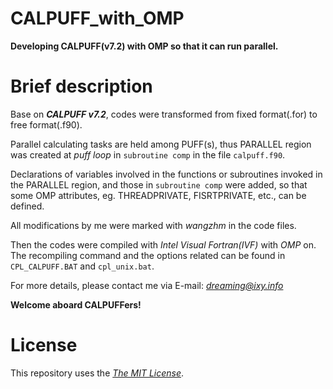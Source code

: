 # CALPUFF_with_OMP
**Developing CALPUFF(v7.2) with OMP so that it can run parallel.**

# Brief description
Base on **_CALPUFF v7.2_**, codes were transformed from fixed format(.for) to free format(.f90).

Parallel calculating tasks are held among PUFF(s), thus PARALLEL region was created at *puff loop* in `subroutine comp` in the file `calpuff.f90`.

Declarations of variables involved in the functions or subroutines invoked in the PARALLEL region, and those in `subroutine comp` were added, so that some OMP attributes, eg. THREADPRIVATE, FISRTPRIVATE, etc., can be defined.

All modifications by me were marked with *wangzhm* in the code files.

Then the codes were compiled with *Intel Visual Fortran(IVF)* with *OMP* on.
The recompiling command and the options related can be found in `CPL_CALPUFF.BAT` and `cpl_unix.bat`.

For more details, please contact me via E-mail: *dreaming@ixy.info*

**Welcome aboard CALPUFFers!**


# License
This repository uses the [*The MIT License*](http://choosealicense.com/licenses/mit/).

